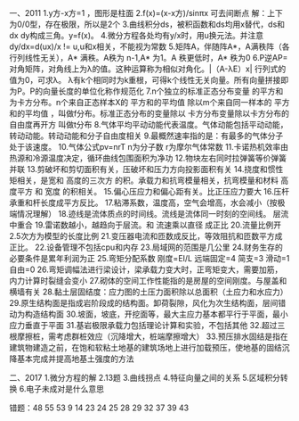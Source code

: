 一、2011
1.y方-x方=1 ，图形是柱面
2.f(x)=(x-x方)/sinπx 可去间断点
 解：上下为0/0型，存在极限，所以是2个
3.曲线积分ds，被积函数和ds均用x替代，ds和dx dy构成三角。y=f(x)。
4.微分方程各处均有y/x时，用u换元法。并注意dy/dx=d(ux)/x != u,u和x相关，不能视为常数
5.矩阵A，伴随阵A*，A满秩阵（各行列线性无关），A* 满秩。A秩为 n-1,A* 为1。A  秩更低时，A* 秩为0
6.P逆AP=对角矩阵，对角线上为λ的值。这种运算称为相似对角化。|（A-λE）x| 行列式的值为0，可求λ。
  λ有k个相同时为k重根，可得k个线性无关向量。所有向量拼接即为P。P的向量长度的单位化称作规范化
7.n个独立的标准正态分布变量 的平方和为卡方分布。n个来自正态样本X的 平方和的平均值 除以m个来自同一样本的 平方和的平均值 ，叫做f分布。标准正态分布的变量除以 卡方分布变量除以卡方分布的自由度再开方 叫做t分布
8.气体平均平动动能代表温度。气体动能包括平动动能，转动动能。转动动能和分子自由度相关
9.最概然速率指的是：有最多的气体分子处于该速度。
10.气体公式pv=nrT n为分子数 r为摩尔气体常数
11.卡诺热机效率由热源和冷源温度决定，循环曲线包围面积为净功
12.物块左右同时拉弹簧等价弹簧并联
13.剪破坏和剪切面积有关，压破坏和压力方向投影面积有关
14.挠度和惯性矩相关，是宽和 高度的三次方 的积。承载力和抗弯模量相关，抗弯模量和材料 高度平方 和 宽度 的积相关。
15.偏心压应力和偏心距有关。比正压应力要大
16.压杆承重和杆长度成平方反比。
17.粘滞系数，温度高，空气会增高，水会减小（按极端情况理解）
18.迹线是流体质点的时间线。流线是流体同一时刻的空间线。 层流中重合
19.雷诺数越小，越趋向于层流。和 流速乘以直径 成正比
20.流量比例开2.5次方为模型的长度比例
21.变压器电流和匝数成反比，等效阻抗和匝数平方成正比。
22.设备管理不包括cpu和内存
23.局域网的范围是几公里
24.财务生存的必要条件是累年利润为正
25.弯矩分配系数 刚度=EI/L 远端固定=4 简支=3 滑动=1 自由=0
26.弯矩调幅法进行梁设计，梁承载力变大时，正弯矩变大，需要加筋，内力计算时裂缝会变小
27.砌体的空间工作性能指的是房屋的空间刚度。与屋盖和横墙有关
28.黏土层固结度：应力图的土压力面积除以总面积（土应力和水应力）
29.原生结构面是指成岩阶段成的结构面。卸荷裂隙，风化为次生结构面，层间错动为构造结构面
30.坡面，坡底，开挖面等，最大主应力基本都平行于平面，最小应力垂直于平面
31.基岩极限承载力包括理论计算和实验，不包括其他
32.超过三根摩擦桩，需考虑群桩效应（沉降增大，桩端摩擦增大）
33.预压排水固结是指在建筑物建造之前，在饱和软粘土地基的建筑场地上进行加载预压，使地基的固结沉降基本完成并提高地基土强度的方法

二、2017
1.微分方程的解
2.13题
3.曲线拐点
4.特征向量之间的关系
5.区域积分转换
6.电子未成对是什么意思

错题：48 55 53 9 14 23 24 25 28 29 32 37 39 43 